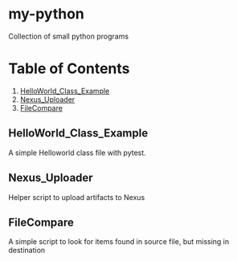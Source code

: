 # my-python

Collection of small python programs

# Table of Contents

1. [HelloWorld_Class_Example](#HelloWorld_Class_Example)
2. [Nexus_Uploader](#Nexus_Uploader)
3. [FileCompare](#FileCompare)

## HelloWorld_Class_Example
A simple Helloworld class file with pytest.
## Nexus_Uploader
Helper script to upload artifacts to Nexus
## FileCompare
A simple script to look for items found in source file, but missing in destination
